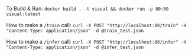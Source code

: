 To Build & Run: `docker build . -t visual && docker run -p 80:80 visual:latest`

How to make a `/train` call: `curl -X POST "http://localhost:80/train" -H "Content-Type: application/json" -d @train_test.json`

How to make a `/infer` call: `curl -X POST "http://localhost:80/infer" -H "Content-Type: application/json" -d @infer_test.json`
